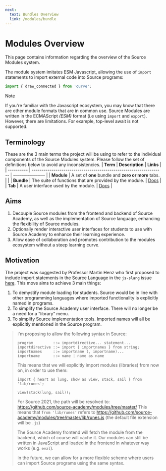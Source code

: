 ```yaml
---
next:
  text: Bundles Overview
  link: /modules/bundle
---
```

# Modules Overview
This page contains information regarding the overview of the Source Modules system. 

The module system imitates ESM Javascript, allowing the use of `import` statements to import external code into Source programs:

```ts
import { draw_connected } from 'curve';
```
> [!NOTE]
> If you're familiar with the Javascript ecosystem, you may know that there are other module formats that are in common use. Source Modules are written in the ECMAScript _(ESM)_ format (i.e using `import` and `export`). However, there are limitations. For example, top-level await is not supported.

## Terminology

These are the 3 main terms the project will be using to refer to the individual components of the Source Modules system. Please follow the set of definitions below to avoid any inconsistencies. 
| **Term**   | **Description**                                                    | **Links**        |
| ---------- | ------------------------------------------------------------------ | ---------------- |
| **Module** | A set of **one** bundle and **zero or more** tabs.                 |                  |
| **Bundle** | The suite of functions that are provided by the module.            | [Docs](./bundle) |
| **Tab**    | A user interface used by the module.                               | [Docs](./tabs)   |

## Aims

1. Decouple Source modules from the frontend and backend of Source Academy, as well as the implementation of Source language, enhancing the flexibility of Source modules.
2. Optionally render interactive user interfaces for students to use with Source Academy to enhance their learning experience.
3. Allow ease of collaboration and promotes contribution to the modules ecosystem without a steep learning curve. 

## Motivation

The project was suggested by Professor Martin Henz who first proposed to include import statements in the Source Language in the `js-slang` issue [here](https://github.com/source-academy/js-slang/issues/399). This move aims to achieve 3 main things: 
1. To demystify module loading for students. Source would be in line with other programming languages where imported functionality is explicitly named in programs. 
2. To simplify the Source Academy user interface. There will no longer be a need for a “library” menu.
3. To simplify Source implementation tools. Imported names will all be explicitly mentioned in the Source program.

> I'm proposing to allow the following syntax in Source:
> ```
> program         ::= importdirective... statement...
> importdirective ::= import { importnames } from string;
> importnames     ::= importname (, importname)...
> importname      ::= name | name as name
> ```
>
> This means that we will explicitly import modules (libraries) from now on, in order to use them:
> ```
> import { heart as lung, show as view, stack, sail } from 'lib/runes';
> 
> view(stack(lung, sail));
> ```
> 
> For Source 2021, the path will be resolved to: https://github.com/source-academy/modules/tree/master/ This means that `from 'lib/runes'` refers to https://github.com/source-academy/modules/tree/master/lib/runes.js (the default file extension will be `.js`)
> 
> The Source Academy frontend will fetch the module from the backend, which of course will cache it. Our modules can still be written in JavaScript and loaded in the frontend in whatever way works (e.g. `eval`).
> 
> In the future, we can allow for a more flexible scheme where users can import Source programs using the same syntax.
